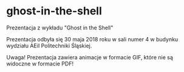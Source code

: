 # ghost-in-the-shell
Prezentacja z wykładu "Ghost in the Shell"

Prezentacja odbyła się 30 maja 2018 roku w sali numer 4 w budynku wydziału AEiI Politechniki Śląskiej.

Uwaga! Prezentacja zawiera animacje w formacie GIF, które nie są widoczne w formacie PDF!

